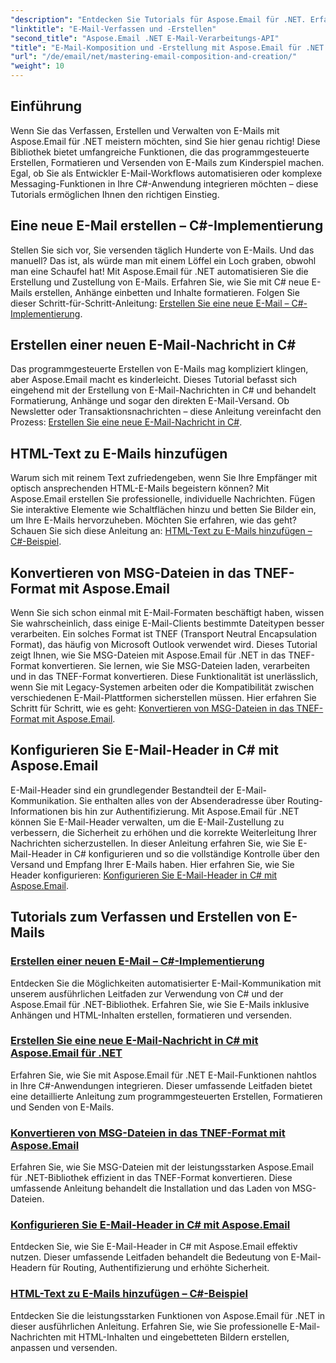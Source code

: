 ```yaml
---
"description": "Entdecken Sie Tutorials für Aspose.Email für .NET. Erfahren Sie, wie Sie E-Mails programmgesteuert erstellen, formatieren und versenden, einschließlich erweiterter Funktionen wie Anhängen und HTML-Inhalten."
"linktitle": "E-Mail-Verfassen und -Erstellen"
"second_title": "Aspose.Email .NET E-Mail-Verarbeitungs-API"
"title": "E-Mail-Komposition und -Erstellung mit Aspose.Email für .NET meistern"
"url": "/de/email/net/mastering-email-composition-and-creation/"
"weight": 10
---
```


## Einführung

Wenn Sie das Verfassen, Erstellen und Verwalten von E-Mails mit Aspose.Email für .NET meistern möchten, sind Sie hier genau richtig! Diese Bibliothek bietet umfangreiche Funktionen, die das programmgesteuerte Erstellen, Formatieren und Versenden von E-Mails zum Kinderspiel machen. Egal, ob Sie als Entwickler E-Mail-Workflows automatisieren oder komplexe Messaging-Funktionen in Ihre C#-Anwendung integrieren möchten – diese Tutorials ermöglichen Ihnen den richtigen Einstieg.

## Eine neue E-Mail erstellen – C#-Implementierung  

Stellen Sie sich vor, Sie versenden täglich Hunderte von E-Mails. Und das manuell? Das ist, als würde man mit einem Löffel ein Loch graben, obwohl man eine Schaufel hat! Mit Aspose.Email für .NET automatisieren Sie die Erstellung und Zustellung von E-Mails. Erfahren Sie, wie Sie mit C# neue E-Mails erstellen, Anhänge einbetten und Inhalte formatieren. Folgen Sie dieser Schritt-für-Schritt-Anleitung: [Erstellen Sie eine neue E-Mail – C#-Implementierung](./craft-a-fresh-email-csharp-implementation/).


## Erstellen einer neuen E-Mail-Nachricht in C#  

Das programmgesteuerte Erstellen von E-Mails mag kompliziert klingen, aber Aspose.Email macht es kinderleicht. Dieses Tutorial befasst sich eingehend mit der Erstellung von E-Mail-Nachrichten in C# und behandelt Formatierung, Anhänge und sogar den direkten E-Mail-Versand. Ob Newsletter oder Transaktionsnachrichten – diese Anleitung vereinfacht den Prozess: [Erstellen Sie eine neue E-Mail-Nachricht in C#](./construct-a-new-mail-message-in-csharp/).

## HTML-Text zu E-Mails hinzufügen  

Warum sich mit reinem Text zufriedengeben, wenn Sie Ihre Empfänger mit optisch ansprechenden HTML-E-Mails begeistern können? Mit Aspose.Email erstellen Sie professionelle, individuelle Nachrichten. Fügen Sie interaktive Elemente wie Schaltflächen hinzu und betten Sie Bilder ein, um Ihre E-Mails hervorzuheben. Möchten Sie erfahren, wie das geht? Schauen Sie sich diese Anleitung an: [HTML-Text zu E-Mails hinzufügen – C#-Beispiel](./add-html-body-to-emails-csharp-example/).

## Konvertieren von MSG-Dateien in das TNEF-Format mit Aspose.Email  

Wenn Sie sich schon einmal mit E-Mail-Formaten beschäftigt haben, wissen Sie wahrscheinlich, dass einige E-Mail-Clients bestimmte Dateitypen besser verarbeiten. Ein solches Format ist TNEF (Transport Neutral Encapsulation Format), das häufig von Microsoft Outlook verwendet wird. Dieses Tutorial zeigt Ihnen, wie Sie MSG-Dateien mit Aspose.Email für .NET in das TNEF-Format konvertieren. Sie lernen, wie Sie MSG-Dateien laden, verarbeiten und in das TNEF-Format konvertieren. Diese Funktionalität ist unerlässlich, wenn Sie mit Legacy-Systemen arbeiten oder die Kompatibilität zwischen verschiedenen E-Mail-Plattformen sicherstellen müssen. Hier erfahren Sie Schritt für Schritt, wie es geht: [Konvertieren von MSG-Dateien in das TNEF-Format mit Aspose.Email](./converting-msg-files-to-tnef-format/).

## Konfigurieren Sie E-Mail-Header in C# mit Aspose.Email  

E-Mail-Header sind ein grundlegender Bestandteil der E-Mail-Kommunikation. Sie enthalten alles von der Absenderadresse über Routing-Informationen bis hin zur Authentifizierung. Mit Aspose.Email für .NET können Sie E-Mail-Header verwalten, um die E-Mail-Zustellung zu verbessern, die Sicherheit zu erhöhen und die korrekte Weiterleitung Ihrer Nachrichten sicherzustellen. In dieser Anleitung erfahren Sie, wie Sie E-Mail-Header in C# konfigurieren und so die vollständige Kontrolle über den Versand und Empfang Ihrer E-Mails haben. Hier erfahren Sie, wie Sie Header konfigurieren: [Konfigurieren Sie E-Mail-Header in C# mit Aspose.Email](./configure-email-headers-in-csharp/).

## Tutorials zum Verfassen und Erstellen von E-Mails
### [Erstellen einer neuen E-Mail – C#-Implementierung](./craft-a-fresh-email-csharp-implementation/)
Entdecken Sie die Möglichkeiten automatisierter E-Mail-Kommunikation mit unserem ausführlichen Leitfaden zur Verwendung von C# und der Aspose.Email für .NET-Bibliothek. Erfahren Sie, wie Sie E-Mails inklusive Anhängen und HTML-Inhalten erstellen, formatieren und versenden.
### [Erstellen Sie eine neue E-Mail-Nachricht in C# mit Aspose.Email für .NET](./construct-a-new-mail-message-in-csharp/)
Erfahren Sie, wie Sie mit Aspose.Email für .NET E-Mail-Funktionen nahtlos in Ihre C#-Anwendungen integrieren. Dieser umfassende Leitfaden bietet eine detaillierte Anleitung zum programmgesteuerten Erstellen, Formatieren und Senden von E-Mails.
### [Konvertieren von MSG-Dateien in das TNEF-Format mit Aspose.Email](./converting-msg-files-to-tnef-format/)
Erfahren Sie, wie Sie MSG-Dateien mit der leistungsstarken Aspose.Email für .NET-Bibliothek effizient in das TNEF-Format konvertieren. Diese umfassende Anleitung behandelt die Installation und das Laden von MSG-Dateien. 
### [Konfigurieren Sie E-Mail-Header in C# mit Aspose.Email](./configure-email-headers-in-csharp/)
Entdecken Sie, wie Sie E-Mail-Header in C# mit Aspose.Email effektiv nutzen. Dieser umfassende Leitfaden behandelt die Bedeutung von E-Mail-Headern für Routing, Authentifizierung und erhöhte Sicherheit.
### [HTML-Text zu E-Mails hinzufügen – C#-Beispiel](./add-html-body-to-emails-csharp-example/)
Entdecken Sie die leistungsstarken Funktionen von Aspose.Email für .NET in dieser ausführlichen Anleitung. Erfahren Sie, wie Sie professionelle E-Mail-Nachrichten mit HTML-Inhalten und eingebetteten Bildern erstellen, anpassen und versenden.